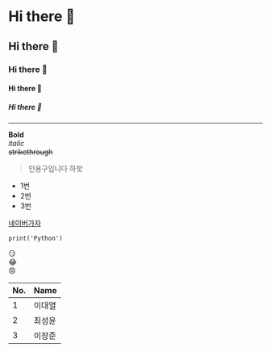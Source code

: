 # Hi there 👋
## Hi there 👋
### Hi there 👋
#### Hi there 👋
##### Hi there 👋

---
**Bold** <br>
*italic* <br>
~~strikethrough~~ <br>

> 인용구입니다 하핫

- 1번
- 2번
- 3번 

[네이버가자](https://www.naver.com)

```
print('Python')
```

:smirk: <br>
:joy: <br>
:rage: <br>

|No.|Name|
|---|---|
|1|이대열|
|2|최성윤|
|3|이장준|
